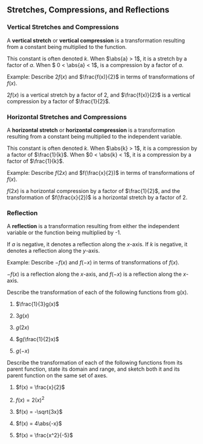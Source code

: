 Stretches, Compressions, and Reflections
-------

### Vertical Stretches and Compressions

A **vertical stretch** or **vertical compression** is a transformation resulting from a constant being multiplied to the function.

This constant is often denoted $k$. When $\abs{a} > 1$, it is a stretch by a factor of $a$. When $ 0 < \abs{a} < 1$, is a compression by a factor of $a$.


Example: Describe $2f(x)$ and $\frac{f(x)}{2}$ in terms of transformations of $f(x)$.

$2f(x)$ is a vertical stretch by a factor of 2, and $\frac{f(x)}{2}$ is a vertical compression by a factor of $\frac{1}{2}$.
 
 
### Horizontal Stretches and Compressions

A **horizontal stretch** or **horizontal compression** is a transformation resulting from a constant being multiplied to the independent variable.

This constant is often denoted $k$. When $\abs{k} > 1$, it is a compression by a factor of $\frac{1}{k}$. When $0 < \abs{k} < 1$, it is a compression by a factor of $\frac{1}{k}$.


Example: Describe $f(2x)$ and $f(\frac{x}{2})$ in terms of transformations of $f(x)$.

$f(2x)$ is a horizontal compression by a factor of $\frac{1}{2}$, and the transformation of $f(\frac{x}{2})$ is a horizontal stretch by a factor of $2$.


### Reflection

A **reflection** is a transformation resulting from either the independent variable or the function being multiplied by -1.

If $a$ is negative, it denotes a reflection along the $x$-axis. If $k$ is negative, it denotes a reflection along the $y$-axis.


Example: Describe $-f(x)$ and $f(-x)$ in terms of transformations of $f(x)$.

$-f(x)$ is a reflection along the $x$-axis, and $f(-x)$ is a reflection along the $x$-axis.


Describe the transformation of each of the following functions from g(x).

1. $\frac{1}{3}g(x)$

2. $3g(x)$

3. $g(2x)$

4. $g(\frac{1}{2}x)$

3. $g(-x)$


Describe the transformation of each of the following functions from its parent function, state its domain and range, and sketch both it and its parent function on the same set of axes.

1. $f(x) = \frac{x}{2}$

2. $f(x) = 2(x)^2$

3. $f(x) = -\sqrt{3x}$

4. $f(x) = 4\abs{-x}$

5. $f(x) = \frac{x^2}{-5}$